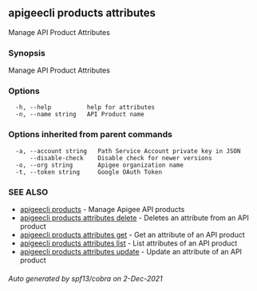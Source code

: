 ## apigeecli products attributes

Manage API Product Attributes

### Synopsis

Manage API Product Attributes

### Options

```
  -h, --help          help for attributes
  -n, --name string   API Product name
```

### Options inherited from parent commands

```
  -a, --account string   Path Service Account private key in JSON
      --disable-check    Disable check for newer versions
  -o, --org string       Apigee organization name
  -t, --token string     Google OAuth Token
```

### SEE ALSO

* [apigeecli products](apigeecli_products.md)	 - Manage Apigee API products
* [apigeecli products attributes delete](apigeecli_products_attributes_delete.md)	 - Deletes an attribute from an API product
* [apigeecli products attributes get](apigeecli_products_attributes_get.md)	 - Get an attribute of an API product
* [apigeecli products attributes list](apigeecli_products_attributes_list.md)	 - List attributes of an API product
* [apigeecli products attributes update](apigeecli_products_attributes_update.md)	 - Update an attribute of an API product

###### Auto generated by spf13/cobra on 2-Dec-2021
